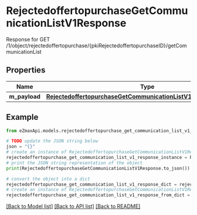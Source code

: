 # RejectedoffertopurchaseGetCommunicationListV1Response

Response for GET /1/object/rejectedoffertopurchase/{pkiRejectedoffertopurchaseID}/getCommunicationList

## Properties

Name | Type | Description | Notes
------------ | ------------- | ------------- | -------------
**m_payload** | [**RejectedoffertopurchaseGetCommunicationListV1ResponseMPayload**](RejectedoffertopurchaseGetCommunicationListV1ResponseMPayload.md) |  | 

## Example

```python
from eZmaxApi.models.rejectedoffertopurchase_get_communication_list_v1_response import RejectedoffertopurchaseGetCommunicationListV1Response

# TODO update the JSON string below
json = "{}"
# create an instance of RejectedoffertopurchaseGetCommunicationListV1Response from a JSON string
rejectedoffertopurchase_get_communication_list_v1_response_instance = RejectedoffertopurchaseGetCommunicationListV1Response.from_json(json)
# print the JSON string representation of the object
print(RejectedoffertopurchaseGetCommunicationListV1Response.to_json())

# convert the object into a dict
rejectedoffertopurchase_get_communication_list_v1_response_dict = rejectedoffertopurchase_get_communication_list_v1_response_instance.to_dict()
# create an instance of RejectedoffertopurchaseGetCommunicationListV1Response from a dict
rejectedoffertopurchase_get_communication_list_v1_response_from_dict = RejectedoffertopurchaseGetCommunicationListV1Response.from_dict(rejectedoffertopurchase_get_communication_list_v1_response_dict)
```
[[Back to Model list]](../README.md#documentation-for-models) [[Back to API list]](../README.md#documentation-for-api-endpoints) [[Back to README]](../README.md)


